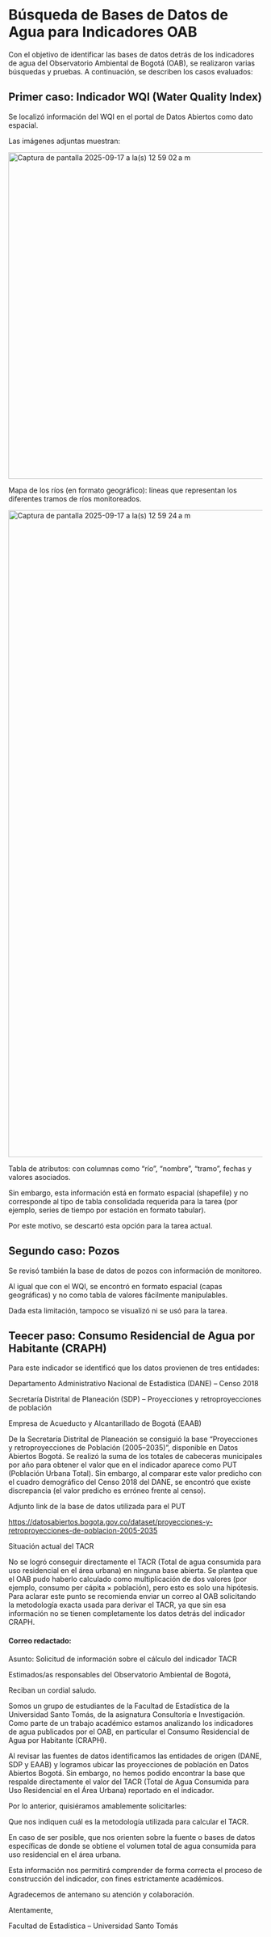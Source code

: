 # Búsqueda de Bases de Datos de Agua para Indicadores OAB

Con el objetivo de identificar las bases de datos detrás de los indicadores de agua del Observatorio Ambiental de Bogotá (OAB), se realizaron varias búsquedas y pruebas. A continuación, se describen los casos evaluados:

## Primer caso: Indicador WQI (Water Quality Index)

Se localizó información del WQI en el portal de Datos Abiertos como dato espacial.

Las imágenes adjuntas muestran:

<img width="911" height="646" alt="Captura de pantalla 2025-09-17 a la(s) 12 59 02 a m" src="https://github.com/user-attachments/assets/69d30753-9ab0-4304-8790-f1d670ded1e9" />

Mapa de los ríos (en formato geográfico): líneas que representan los diferentes tramos de ríos monitoreados.

<img width="2048" height="1280" alt="Captura de pantalla 2025-09-17 a la(s) 12 59 24 a m" src="https://github.com/user-attachments/assets/678ffaa9-f422-48e4-9510-f418479f1ccd" />


Tabla de atributos: con columnas como “río”, “nombre”, “tramo”, fechas y valores asociados.

Sin embargo, esta información está en formato espacial (shapefile) y no corresponde al tipo de tabla consolidada requerida para la tarea (por ejemplo, series de tiempo por estación en formato tabular).

Por este motivo, se descartó esta opción para la tarea actual.

## Segundo caso: Pozos

Se revisó también la base de datos de pozos con información de monitoreo.

Al igual que con el WQI, se encontró en formato espacial (capas geográficas) y no como tabla de valores fácilmente manipulables.

Dada esta limitación, tampoco se visualizó ni se usó para la tarea.

## Teecer paso: Consumo Residencial de Agua por Habitante (CRAPH)

Para este indicador se identificó que los datos provienen de tres entidades:

Departamento Administrativo Nacional de Estadística (DANE) – Censo 2018

Secretaría Distrital de Planeación (SDP) – Proyecciones y retroproyecciones de población

Empresa de Acueducto y Alcantarillado de Bogotá (EAAB)

De la Secretaría Distrital de Planeación se consiguió la base “Proyecciones y retroproyecciones de Población (2005–2035)”, disponible en Datos Abiertos Bogotá.
Se realizó la suma de los totales de cabeceras municipales por año para obtener el valor que en el indicador aparece como PUT (Población Urbana Total). Sin embargo, al comparar este valor predicho con el cuadro demográfico del Censo 2018 del DANE, se encontró que existe discrepancia (el valor predicho es erróneo frente al censo).

Adjunto link de la base de datos utilizada para el PUT

https://datosabiertos.bogota.gov.co/dataset/proyecciones-y-retroproyecciones-de-poblacion-2005-2035


Situación actual del TACR

No se logró conseguir directamente el TACR (Total de agua consumida para uso residencial en el área urbana) en ninguna base abierta. Se plantea que el OAB pudo haberlo calculado como multiplicación de dos valores (por ejemplo, consumo per cápita × población), pero esto es solo una hipótesis.
Para aclarar este punto se recomienda enviar un correo al OAB solicitando la metodología exacta usada para derivar el TACR, ya que sin esa información no se tienen completamente los datos detrás del indicador CRAPH.

#### Correo redactado:

Asunto: Solicitud de información sobre el cálculo del indicador TACR

Estimados/as responsables del Observatorio Ambiental de Bogotá,

Reciban un cordial saludo.

Somos un grupo de estudiantes de la Facultad de Estadística de la Universidad Santo Tomás, de la asignatura Consultoría e Investigación. Como parte de un trabajo académico estamos analizando los indicadores de agua publicados por el OAB, en particular el Consumo Residencial de Agua por Habitante (CRAPH).

Al revisar las fuentes de datos identificamos las entidades de origen (DANE, SDP y EAAB) y logramos ubicar las proyecciones de población en Datos Abiertos Bogotá. Sin embargo, no hemos podido encontrar la base que respalde directamente el valor del TACR (Total de Agua Consumida para Uso Residencial en el Área Urbana) reportado en el indicador.

Por lo anterior, quisiéramos amablemente solicitarles:

Que nos indiquen cuál es la metodología utilizada para calcular el TACR.

En caso de ser posible, que nos orienten sobre la fuente o bases de datos específicas de donde se obtiene el volumen total de agua consumida para uso residencial en el área urbana.

Esta información nos permitirá comprender de forma correcta el proceso de construcción del indicador, con fines estrictamente académicos.

Agradecemos de antemano su atención y colaboración.

Atentamente,

Facultad de Estadística – Universidad Santo Tomás


